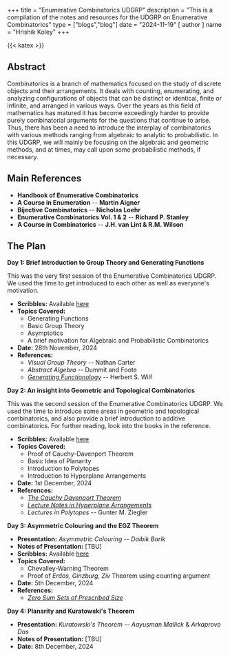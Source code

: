 +++
title = "Enumerative Combinatorics UDGRP"
description = "This is a compilation of the notes and resources for the UDGRP on Enumerative Combinatorics"
type = ["blogs","blog"]
date = "2024-11-19"
[ author ]
  name = "Hrishik Koley"
+++

{{< katex >}}

## Abstract

Combinatorics is a branch of mathematics focused on the study of discrete objects and their arrangements. It deals with counting, enumerating, and analyzing configurations of objects that can be distinct or identical, finite or infinite, and arranged in various ways. Over the years as this field of mathematics has matured it has become exceedingly harder to provide purely combinatorial arguments for the questions that continue to arise. Thus, there has been a need to introduce the interplay of combinatorics with various methods ranging from algebraic to analytic to probabilistic. In this UDGRP, we will mainly be focusing on the algebraic and geometric methods, and at times, may call upon some probabilistic methods, if necessary.

## Main References

- **Handbook of Enumerative Combinatorics**
- **A Course in Enumeration** -- **Martin Aigner**
- **Bijective Combinatorics** -- **Nicholas Loehr**
- **Enumerative Combinatorics Vol. 1 & 2** -- **Richard P. Stanley**
- **A Course in Combinatorics** -- **J.H. van Lint & R.M. Wilson**

## The Plan

**Day 1: Brief introduction to Group Theory and Generating Functions**

This was the very first session of the Enumerative Combinatorics UDGRP. We used the time to get introduced to each other as well as everyone's motivation.

- **Scribbles:** Available [here](/pdfs/ECUD1.pdf)
- **Topics Covered:**
  - Generating Functions
  - Basic Group Theory
  - Asymptotics
  - A brief motivation for Algebraic and Probabilistic Combinatorics
- **Date:** 28th November, 2024
- **References:** 
  - _Visual Group Theory_ -- Nathan Carter
  - _Abstract Algebra_ -- Dummit and Foote
  - [_Generating Functionology_](https://www2.math.upenn.edu/~wilf/gfologyLinked2.pdf) -- Herbert S. Wilf

**Day 2: An insight into Geometric and Topological Combinatorics**

This was the second session of the Enumerative Combinatorics UDGRP. We used the time to introduce some areas in geometric and topological combinatorics, and also provide a brief introduction to additive combinatorics. For further reading, look into the books in the reference.

- **Scribbles:** Available [here](/pdfs/ECUD2.pdf)
- **Topics Covered:**
  - Proof of Cauchy-Davenport Theorem
  - Basic Idea of Planarity
  - Introduction to Polytopes
  - Introduction to Hyperplane Arrangements
- **Date:** 1st December, 2024
- **References:** 
  - [_The Cauchy Davenport Theorem_](https://sites.math.rutgers.edu/~sk1233/courses/additive-F16/lec1.pdf)
  - [_Lecture Notes in Hyperplane Arrangements_](https://static.ias.edu/pcmi/2004/program/Stanleynotes.pdf)
  - _Lectures in Polytopes_ -- Gunter M. Ziegler

**Day 3: Asymmetric Colouring and the EGZ Theorem**

- **Presentation:** _Asymmetric Colouring_ -- _Daibik Barik_
- **Notes of Presentation:** [TBU]
- **Scribbles:** Available [here](/pdfs/ECUD3.pdf)
- **Topics Covered:** 
  - Chevalley-Warning Theorem
  - Proof of _Erdos, Ginzburg, Ziv_ Theorem using counting argument
- **Date:** 5th December, 2024
- **References:** 
  - [_Zero Sum Sets of Prescribed Size_](https://www.cs.tau.ac.il/~nogaa/PDFS/egz1.pdf)

**Day 4: Planarity and Kuratowski's Theorem**

- **Presentation:** _Kuratowski's Theorem_ --  _Aayusman Mallick_ & _Arkaprovo Das_
- **Notes of Presentation:** [TBU]
- **Date:** 8th December, 2024